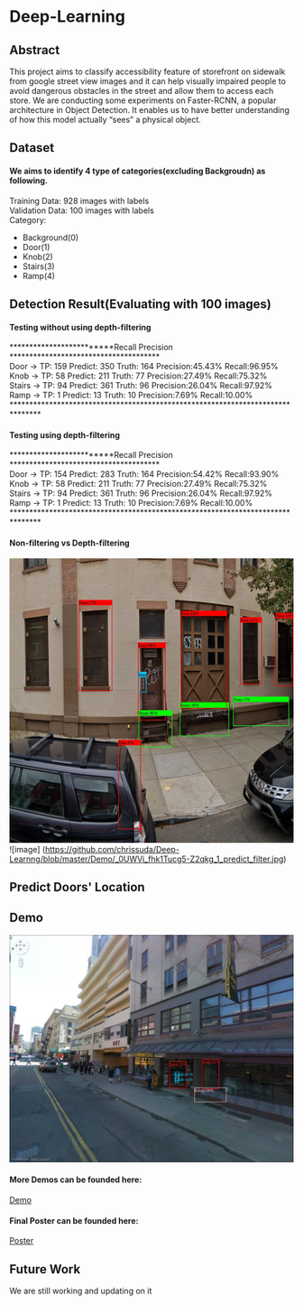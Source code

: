 # Deep-Learning

## Abstract
This project aims to classify accessibility feature of storefront on sidewalk from google street view images and it can help visually impaired people to avoid dangerous obstacles in the street and allow them to access each store. We are conducting some experiments on Faster-RCNN, a popular architecture in Object Detection. It enables us to have better understanding of how this model actually “sees” a physical object. 

## Dataset
#### We aims to identify 4 type of categories(excluding Backgroudn) as following.  
Training Data:   928 images with labels  
Validation Data: 100 images with labels  
Category:
* Background(0)
* Door(1)
* Knob(2)
* Stairs(3)
* Ramp(4)


## Detection Result(Evaluating with 100 images)
#### Testing without using depth-filtering 
*************************Recall Precision ************************************** <br />
Door -> TP: 159  Predict: 350  Truth: 164  Precision:45.43%  Recall:96.95% <br />
Knob -> TP: 58  Predict: 211  Truth: 77  Precision:27.49%  Recall:75.32% <br />
Stairs -> TP: 94  Predict: 361  Truth: 96  Precision:26.04%  Recall:97.92% <br />
Ramp -> TP: 1  Predict: 13  Truth: 10  Precision:7.69%  Recall:10.00% <br/>
*******************************************************************************  <br />

#### Testing using depth-filtering 
*************************Recall Precision ************************************** <br />
Door -> TP: 154  Predict: 283  Truth: 164  Precision:54.42%  Recall:93.90% <br />
Knob -> TP: 58  Predict: 211  Truth: 77  Precision:27.49%  Recall:75.32% <br />
Stairs -> TP: 94  Predict: 361  Truth: 96  Precision:26.04%  Recall:97.92% <br />
Ramp -> TP: 1  Predict: 13  Truth: 10  Precision:7.69%  Recall:10.00% <br />
******************************************************************************* <br />

#### Non-filtering vs Depth-filtering
![N](https://github.com/chrissuda/Deep-Learnng/blob/master/Demo/_0UWVi_fhk1Tucg5-Z2qkg_1_predict.jpg)
![image] (https://github.com/chrissuda/Deep-Learnng/blob/master/Demo/_0UWVi_fhk1Tucg5-Z2qkg_1_predict_filter.jpg)

## Predict Doors' Location


## Demo
![image](https://github.com/chrissuda/Deep-Learnng/blob/master/result/predict_original_001217_1.jpg)

#### More Demos can be founded here:
[Demo](https://github.com/chrissuda/Deep-Learnng/tree/master/result)

#### Final Poster can be founded here:
[Poster](https://github.com/chrissuda/Deep-Learnng/blob/master/Bars_Poster.pdf)


## Future Work
We are still working and updating on it
